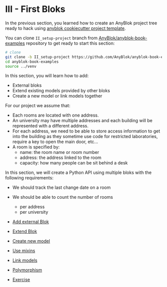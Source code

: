 # III - First Bloks

In the previous section, you learned how to create an AnyBlok project tree
ready to hack using [anyblok cookiecutter project template](
https://github.com/AnyBlok/cookiecutter-anyblok-project).

You can clone ``II_setup-project`` branch from [AnyBlok/anyblok-book-examples](
https://github.com/AnyBlok/anyblok-book-examples) repository to get ready to
start this section:

```bash
# clone 
git clone -b II_setup-project https://github.com/AnyBlok/anyblok-book-examples anyblok
cd anyblok-book-examples
source ../venv
```
In this section, you will learn how to add: 

* External bloks
* Extend existing models provided by other bloks
* Create a new model or link models together

For our project we assume that:

* Each rooms are located with one address.
* An university may have multiple addresses and each building will be
  represented with a different address.
* For each address, we need to be able to store access information
  to get into the building as they sometime use code for restricted
  laboratories, require a key to open the main door, etc...
* A room is specified by:
    * name: the room name or room number
    * address: the address linked to the room
    * capacity: how many people can be sit behind a desk

In this section, we will create a Python API using multiple bloks with the
following requirements:

* We should track the last change date on a room
* We should be able to count the number of rooms
    * per address
    * per university


* [Add external Blok](01_external_blok.md)
* [Extend Blok](02_extend_blok.md)
* [Create new model](03_create_model.md)
* [Use mixins](04_mixins.md)
* [Link models](05_link_models.md)
* [Polymorphism](06_polymorphism.md)
* [Exercise](07_exercices.md)
